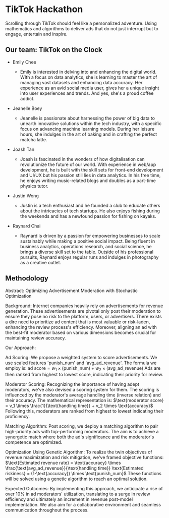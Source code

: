 # TikTok Hackathon

Scrolling through TikTok should feel like a personalized adventure. Using mathematics and algorithms to deliver ads that do not just interrupt but to engage, entertain and inspire.

## Our team: TikTok on the Clock

- Emily Chee

  - Emily is interested in delving into and enhancing the digital world. WIth a focus on data analytics, she is learning to master the art of managing vast datasets and enhancing data accuracy. Her experience as an avid social media user, gives her a unique insight into user experiences and trends. And yes, she's a proud coffee addict.

- Jeanelle Boey

  - Jeanelle is passionate about harnessing the power of big data to unearth innovative solutions within the tech industry, with a specific focus on advancing machine learning models. During her leisure hours, she indulges in the art of baking and in crafting the perfect matcha latte.

- Joash Tan

  - Joash is fascinated in the wonders of how digitalisation can revolutionize the future of our world. With experience in web/app development, he is built with the skill sets for front-end development and UI/UX but his passion still lies in data analytics. In his free time, he enjoys writing music-related blogs and doubles as a part-time physics tutor.

- Justin Wong

  - Justin is a tech enthusiast and he founded a club to educate others about the intricacies of tech startups. He also enjoys fishing during the weekends and has a newfound passion for fishing on kayaks.

- Raynard Chai

  - Raynard is driven by a passion for empowering businesses to scale sustainably while making a positive social impact. Being fluent in business analytics, operations research, and social science, he brings a diverse skill set to the table. Outside of his professional pursuits, Raynard enjoys regular runs and indulges in photography as a creative outlet.

## Methodology

Abstract: Optimizing Advertisement Moderation with Stochastic Optimization

Background:
Internet companies heavily rely on advertisements for revenue generation. These advertisements are pivotal only post their moderation to ensure they pose no risk to the platform, users, or advertisers. There exists a dire need to prioritize ad content that is most valuable or risk-laden, enhancing the review process's efficiency. Moreover, aligning an ad with the best-fit moderator based on various dimensions becomes crucial for maintaining review accuracy.

Our Approach:

Ad Scoring:
We propose a weighted system to score advertisements. We use scaled features 'punish_num' and 'avg_ad_revenue'. The formula we employ is:
$\text{ad score} = w_1 \times (\text{punish_num}) + w_2 \times (\text{avg_ad_revenue})$
Ads are then ranked from highest to lowest score, indicating their priority for review.

Moderator Scoring:
Recognizing the importance of having adept moderators, we've also devised a scoring system for them. The scoring is influenced by the moderator's average handling time (inverse relation) and their accuracy. The mathematical representation is:
$\text{moderator score} = v_1 \times \frac{1}{\text{handling time}} + v_2 \times \text{accuracy}$
Following this, moderators are ranked from highest to lowest indicating their proficiency.

Matching Algorithm:
Post scoring, we deploy a matching algorithm to pair high-priority ads with top-performing moderators. The aim is to achieve a synergetic match where both the ad's significance and the moderator's competence are optimized.

Optimization Using Genetic Algorithm:
To realize the twin objectives of revenue maximization and risk mitigation, we've framed objective functions:
$\text{Estimated revenue rate} = \text{accuracy} \times \frac{\text{avg_ad_revenue}}{\text{handling time}}
\text{Estimated riskiness} = (1-\text{accuracy}) \times \text{punish_num}$
These functions will be solved using a genetic algorithm to reach an optimal solution.

Expected Outcomes:
By implementing this approach, we anticipate a rise of over 10% in ad moderators' utilization, translating to a surge in review efficiency and ultimately an increment in revenue post-model implementation. We also aim for a collaborative environment and seamless communication throughout the process.
